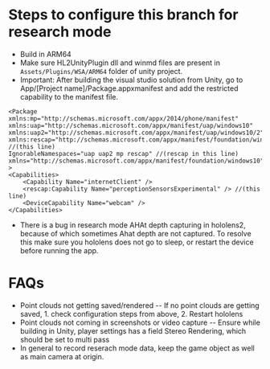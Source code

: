 # Steps to configure this branch for research mode
- Build in ARM64
- Make sure HL2UnityPlugin dll and winmd files are present in `Assets/Plugins/WSA/ARM64` folder of unity project.
- Important: After building the visual studio solution from Unity, go to App/[Project name]/Package.appxmanifest and add the restricted capability to the manifest file.
```
<Package 
xmlns:mp="http://schemas.microsoft.com/appx/2014/phone/manifest" 
xmlns:uap="http://schemas.microsoft.com/appx/manifest/uap/windows10" 
xmlns:uap2="http://schemas.microsoft.com/appx/manifest/uap/windows10/2" 
xmlns:rescap="http://schemas.microsoft.com/appx/manifest/foundation/windows10/restrictedcapabilities" //(this line)
IgnorableNamespaces="uap uap2 mp rescap" //(rescap in this line)
xmlns="http://schemas.microsoft.com/appx/manifest/foundation/windows10"
>
<Capabilities>
    <Capability Name="internetClient" />
    <rescap:Capability Name="perceptionSensorsExperimental" /> //(this line)
    <DeviceCapability Name="webcam" />
</Capabilities>
```
- There is a bug in research mode AHAt depth capturing in hololens2, because of which sometimes Ahat depth are not captured. To resolve this make sure you hololens does not go to sleep, or restart the device before running the app.

# FAQs
- Point clouds not getting saved/rendered
-- If no point clouds are getting saved, 1. check configuration steps from above, 2. Restart hololens
- Point clouds not coming in screenshots or video capture
-- Ensure while building in Unity, player settings has a field Stereo Rendering, which should be set to multi pass
- In general to record reserach mode data, keep the game object as well as main camera at origin.